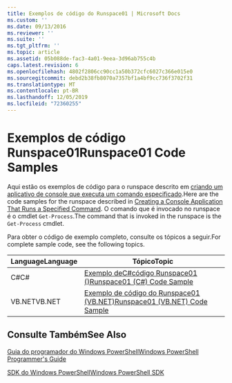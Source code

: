 ```yaml
---
title: Exemplos de código do Runspace01 | Microsoft Docs
ms.custom: ''
ms.date: 09/13/2016
ms.reviewer: ''
ms.suite: ''
ms.tgt_pltfrm: ''
ms.topic: article
ms.assetid: 05b088de-fac3-4a01-9eea-3d96ab755c4b
caps.latest.revision: 6
ms.openlocfilehash: 4802f2806cc90cc1a50b372cfc6027c366e015e0
ms.sourcegitcommit: debd2b38fb8070a7357bf1a4bf9cc736f3702f31
ms.translationtype: MT
ms.contentlocale: pt-BR
ms.lasthandoff: 12/05/2019
ms.locfileid: "72360255"
---
```

# <a name="runspace01-code-samples"></a><span data-ttu-id="3b9d7-102">Exemplos de código Runspace01</span><span class="sxs-lookup"><span data-stu-id="3b9d7-102">Runspace01 Code Samples</span></span>

<span data-ttu-id="3b9d7-103">Aqui estão os exemplos de código para o runspace descrito em [criando um aplicativo de console que executa um comando especificado](/dotnet/csharp/programming-guide/inside-a-program/hello-world-your-first-program).</span><span class="sxs-lookup"><span data-stu-id="3b9d7-103">Here are the code samples for the runspace described in [Creating a Console Application That Runs a Specified Command](/dotnet/csharp/programming-guide/inside-a-program/hello-world-your-first-program).</span></span> <span data-ttu-id="3b9d7-104">O comando que é invocado no runspace é o cmdlet `Get-Process`.</span><span class="sxs-lookup"><span data-stu-id="3b9d7-104">The command that is invoked in the runspace is the `Get-Process` cmdlet.</span></span>

<span data-ttu-id="3b9d7-105">Para obter o código de exemplo completo, consulte os tópicos a seguir.</span><span class="sxs-lookup"><span data-stu-id="3b9d7-105">For complete sample code, see the following topics.</span></span>

|<span data-ttu-id="3b9d7-106">Language</span><span class="sxs-lookup"><span data-stu-id="3b9d7-106">Language</span></span>|<span data-ttu-id="3b9d7-107">Tópico</span><span class="sxs-lookup"><span data-stu-id="3b9d7-107">Topic</span></span>|
|--------------|-----------|
|<span data-ttu-id="3b9d7-108">C#</span><span class="sxs-lookup"><span data-stu-id="3b9d7-108">C#</span></span>|[<span data-ttu-id="3b9d7-109">Exemplo deC#código Runspace01 ()</span><span class="sxs-lookup"><span data-stu-id="3b9d7-109">Runspace01 (C#) Code Sample</span></span>](./runspace01-csharp-code-sample.md)|
|<span data-ttu-id="3b9d7-110">VB.NET</span><span class="sxs-lookup"><span data-stu-id="3b9d7-110">VB.NET</span></span>|[<span data-ttu-id="3b9d7-111">Exemplo de código do Runspace01 (VB.NET)</span><span class="sxs-lookup"><span data-stu-id="3b9d7-111">Runspace01 (VB.NET) Code Sample</span></span>](./runspace01-vb-net-code-sample.md)|

## <a name="see-also"></a><span data-ttu-id="3b9d7-112">Consulte Também</span><span class="sxs-lookup"><span data-stu-id="3b9d7-112">See Also</span></span>

[<span data-ttu-id="3b9d7-113">Guia do programador do Windows PowerShell</span><span class="sxs-lookup"><span data-stu-id="3b9d7-113">Windows PowerShell Programmer's Guide</span></span>](./windows-powershell-programmer-s-guide.md)

[<span data-ttu-id="3b9d7-114">SDK do Windows PowerShell</span><span class="sxs-lookup"><span data-stu-id="3b9d7-114">Windows PowerShell SDK</span></span>](../windows-powershell-reference.md)